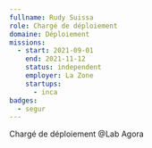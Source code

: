 ```yaml
---
fullname: Rudy Suissa
role: Chargé de déploiement
domaine: Déploiement
missions:
  - start: 2021-09-01
    end: 2021-11-12
    status: independent
    employer: La Zone
    startups:
      - inca
badges:
  - segur
---
```

Chargé de déploiement @Lab Agora